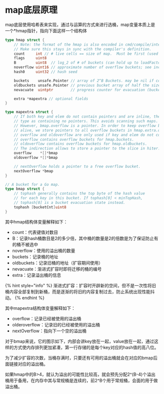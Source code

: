 # map底层原理

map底层使用哈希表来实现，通过与运算的方式来进行选桶，map变量本质上是一个\*hmap指针，指向下面这样一个结构体

```go
type hmap struct {
    // Note: the format of the hmap is also encoded in cmd/compile/internal/gc/reflect.go.
    // Make sure this stays in sync with the compiler's definition.
    count     int // # live cells == size of map.  Must be first (used by len() builtin)
    flags     uint8
    B         uint8  // log_2 of # of buckets (can hold up to loadFactor * 2^B items)
    noverflow uint16 // approximate number of overflow buckets; see incrnoverflow for details
    hash0     uint32 // hash seed

    buckets    unsafe.Pointer // array of 2^B Buckets. may be nil if count==0.
    oldbuckets unsafe.Pointer // previous bucket array of half the size, non-nil only when growing
    nevacuate  uintptr        // progress counter for evacuation (buckets less than this have been evacuated)

    extra *mapextra // optional fields
}

type mapextra struct {
    // If both key and elem do not contain pointers and are inline, then we mark bucket
    // type as containing no pointers. This avoids scanning such maps.
    // However, bmap.overflow is a pointer. In order to keep overflow buckets
    // alive, we store pointers to all overflow buckets in hmap.extra.overflow and hmap.extra.oldoverflow.
    // overflow and oldoverflow are only used if key and elem do not contain pointers.
    // overflow contains overflow buckets for hmap.buckets.
    // oldoverflow contains overflow buckets for hmap.oldbuckets.
    // The indirection allows to store a pointer to the slice in hiter.
    overflow    *[]*bmap
    oldoverflow *[]*bmap

    // nextOverflow holds a pointer to a free overflow bucket.
    nextOverflow *bmap
}

// A bucket for a Go map.
type bmap struct {
    // tophash generally contains the top byte of the hash value
    // for each key in this bucket. If tophash[0] < minTopHash,
    // tophash[0] is a bucket evacuation state instead.
    tophash [bucketCnt]uint8
}
```

其中hmap结构体变量解释如下：

* count：代表键值对数目
* B：记录hash桶数目是2的多少倍，其中桶的数量是2的倍数是为了保证防止有的桶不被选中
* noverflow：使用的溢出桶的数量
* buckets：记录桶的地址
* oldbuckets：记录旧桶的地址（扩容期间使用）
* nevacuate：渐进式扩容时即将迁移的桶的编号
* extra：记录溢出桶的信息

{% hint style="info" %}
渐进式扩容：扩容时开辟新的空间，但不是一次性将旧桶内容全部复制到新桶，而是逐渐的将旧的内容复制过去，防止系统出现性能抖动。
{% endhint %}

其中mapextra结构体变量解释如下：

* overflow：记录已经被使用的溢出桶
* olderoverflow：记录旧的已经被使用的溢出桶
* nextOverflow：指向下一个空的溢出桶

对于bmap来说，它的图示如下，内部会讲key放在一起，value放在一起，通过这样的方式使内存排列更加紧凑，第一行存储的是每个key对应的hash值的高八位。

为了减少扩容的次数，当桶存满时，只要还有可用的溢出桶就会在对应的bmap后面链接对应的溢出桶。

如果hmap中的B&gt;4，就认为溢出的可能性比较高，就会预先分配2^\(B-4\)个溢出桶用于备用，在内存中其与常规桶是连续的，前2^B个用于常规桶，会面的用于做溢出桶。



